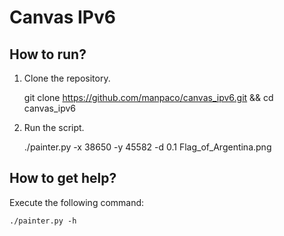 # Canvas IPv6

## How to run?

1. Clone the repository.

    git clone https://github.com/manpaco/canvas_ipv6.git && cd canvas_ipv6

2. Run the script.

    ./painter.py -x 38650 -y 45582 -d 0.1 Flag_of_Argentina.png

## How to get help?

Execute the following command:

    ./painter.py -h
